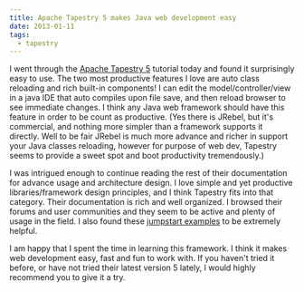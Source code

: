 ```yaml
---
title: Apache Tapestry 5 makes Java web development easy
date: 2013-01-11
tags:
  - tapestry
---
```

I went through the [Apache Tapestry 5](http://tapestry.apache.org) tutorial today and found it surprisingly easy to use. The two most productive features I love are auto class reloading and rich built-in components! I can edit the model/controller/view in a java IDE that auto compiles upon file save, and then reload browser to see immediate changes. I think any Java web framework should have this feature in order to be count as productive. (Yes there is JRebel, but it's commercial, and nothing more simpler than a framework supports it directly. Well to be fair JRebel is much more advance and richer in support your Java classes reloading, however for purpose of web dev, Tapestry seems to provide a sweet spot and boot productivity  tremendously.)

I was intrigued enough to continue reading the rest of their documentation for advance usage and architecture design. I love simple and yet productive libraries/framework design principles, and I think Tapestry fits into that category. Their documentation is rich and well organized. I browsed their forums and user communities and they seem to be active and plenty of usage in the field. I also found these [jumpstart examples](http://jumpstart.doublenegative.com.au/jumpstart/) to be extremely helpful.

I am happy that I spent the time in learning this framework. I think it makes web development easy, fast and fun to work with. If you haven't tried it before, or have not tried their latest version 5 lately, I would highly recommend you to give it a try.